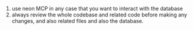 1. use neon MCP in any case that you want to interact with the database
2. always review the whole codebase and related code before making any changes, and also related files and also the database. 
